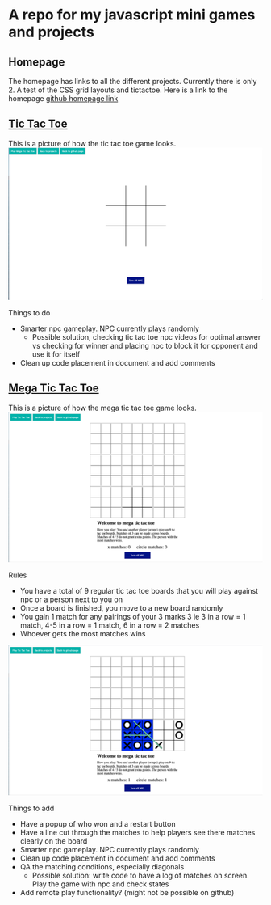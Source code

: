 # A repo for my javascript mini games and projects

## Homepage 

The homepage has links to all the different projects. Currently there is only 2. A test of the CSS grid layouts and tictactoe.
Here is a link to the homepage [github homepage link](https://ifelawal.github.io/jsminigames-projects/) 

## [Tic Tac Toe](https://ifelawal.github.io/jsminigames-projects/ticTacToe/ticTacToe.html) 

This is a picture of how the tic tac toe game looks.
![Image of tic tac toe page](/images/TicTacToeScreen.png)

Things to do
- Smarter npc gameplay. NPC currently plays randomly
  - Possible solution, checking tic tac toe npc videos for optimal answer vs checking for winner and placing npc to block it for opponent and use it for itself
- Clean up code placement in document and add comments

## [Mega Tic Tac Toe](https://ifelawal.github.io/jsminigames-projects/ticTacToe/megaTicTacToe.html)

This is a picture of how the mega tic tac toe game looks.
![Image of mega tic tac toe page](/images/MegaTicTacToeScreen.png)

Rules
- You have a total of 9 regular tic tac toe boards that you will play against npc or a person next to you on
- Once a board is finished, you move to a new board randomly
- You gain 1 match for any pairings of your 3 marks 3 ie 3 in a row = 1 match, 4-5 in a row = 1 match, 6 in a row = 2 matches
- Whoever gets the most matches wins 

![Image of mega tic tac toe page](/images/MegaTicTacToeAtWorkWins.png)

Things to add
- Have a popup of who won and a restart button
- Have a line cut through the matches to help players see there matches clearly on the board
- Smarter npc gameplay. NPC currently plays randomly
- Clean up code placement in document and add comments
- QA the matching conditions, especially diagonals
  - Possible solution: write code to have a log of matches on screen. Play the game with npc and check states
- Add remote play functionality? (might not be possible on github)
